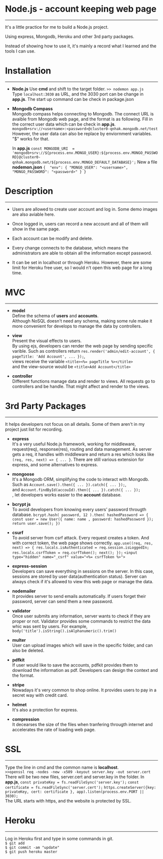 # Node.js - account keeping web page #

----------

It's a little practice for me to build a Node.js project.

Using express, Mongodb, Heroku and other 3rd party packages.

Instead of showing how to use it, it's mainly a record what I learned and the tools I can use.

# Installation #

----------

- **Node.js**
  	Use **cmd** and shift to the target folder.
	`>> nodemon app.js`  
	Type `localhost:3030` as URL, and the 3030 port can be change in **app.js**. The start up command can be check in package.json	

- **Mongodb Compass**  
	Mongodb compass helps connecting to Mongodb. The connect URL is avaible from Mongodb web page, and the format is as following. Fill in the correct user data which can be check in **app.js**.   
	`mongodb+srv://<username>:<password>@cluster0-qnhak.mongodb.net/test` 
	However, the user data can also be replace by enviornment variables. "$" works for that.  
  
	In **app.js**
	`const MONGODB_URI 
	= 'mongodb+srv://${process.env.MONGO_USER}:${process.env.MONGO_PASSWORD}@cluster0-qnhak.mongodb.net/${process.env.MONGO_DEFAULT_DATABASE}';`
	New a file **nodemon.json**
	`{  "env": { "MONGO_USER": "<username>", "MONGO_PASSWORD": "<password>" } }`

# Description #

----------

- Users are allowed to create user account and log in. Some demo images are also aviable here.
  
- Once logged in, users can record a new account and all of them will show in the same page.  

- Each account can be modify and delete.
  
- Every change connects to the database, which means the administrators are able to obtain all the imformation except password. 

- It can be set in localhost or through Heroku. However, there are some limit for Heroku free user, so I would n't open this web page for a long time.

# MVC 

----------

- **model**  
	Define the schema of **users** and **accounts**.   
	Although NoSQL doesn't need any schema, making some rule make it more convenient for develops to manage the data by controllers.  
 
- **view**  
	Present the visual effects to users.  
	By using ejs, developers can render the web page by sending specific varible.
	Such as controllers return `res.render('admin/edit-account', { pageTitle: 'Add Account', ... });`,  
	views receive the variable `<title><%= pageTitle %></title>`  
	and the view-source would be `<title>Add Account</title>` 

- **controller**  
	Different functions manage data and render to views.
	All requests go to controllers and be handle. That might affect and render to the views.

# 3rd Party Packages

----------

It helps developers not focus on all details. Some of them aren't in my project just list for recording.

- **express**  
	It's a very useful Node.js framework, working for middleware, request(req), response(res), routing and data management. As server gets a req, it handles with middleware and return a res which looks like `(req, res, next) => { ... }`. There are still various extension for express, and some alternatives to express. 

- **mongoose**  
	It's a Mongodb ORM, simplifying the code to interact with Mongodb.
	Such as `Account.save().then({ ... }).catch({ ... });`,  
	and `Account.findById(accouId).then({ ... }).catch({ ... });`  
	, let developers works easier to the **account** database. 

- **bcrypt js**  
	To avoid developers from knowing every users' password througth database.
    `bcrypt.hash( password, 12 ).then( hashedPassword => { const user = new User({ name: name , password: hashedPassword }); return user.save(); })`

- **csurf**  
	To avoid server from csrf attack. Every request creates a token. And with correct token, the web page shows correctly.
	`app.use((req, res, next) => { res.locals.isAuthenticated = req.session.isLoggedIn; res.locals.csrfToken = req.csrfToken(); next(); });`
	`<input type="hidden" name="_csrf" value="<%= csrfToken %>">`	

- **express-session**  
	Developers can save everything in sessions on the server. In this case, sessions are stored by user data(authentication status). Server can always check if it's allowed to view this web page or manage the data.

- **nodemailer**  
	It provides server to send emails automatically. If users forget their password, server can send them a new password.

- **validator**  
	Once user submits any information, server wants to check if they are proper or not. Validator provides some commands to restrict the data whic was sent by users.
	For example, `body('title').isString().isAlphanumeric().trim()`  
	
- **multer**  
	User can upload images which will save in the specific folder, and can also be deleted.

- **pdfkit**  
	If user would like to save the accounts, pdfkit provides them to download the information as pdf. Developers can design the context and the format.

- **stripe**  
	Nowadays it's very common to shop online. It provides users to pay in a secret way with credit card.

- **helmet**  
	It's also a protection for express.

- **compression**  
	It decearses the size of the files when tranfering througth internet and accelerates the rate of loading web page.

# SSL

----------
Type the line in cmd and the common name is **localhost**.  
`>>openssl req -nodes -new -x509 -keyout server.key -out server.cert`  
There will be two new files, server.cert and server.key in the folder. 
In **app.js**, `const privateKey = fs.readFileSync('server.key');`
`const certificate = fs.readFileSync('server.cert');`
`https.createServer({key: privateKey, cert: certificate }, app).listen(process.env.PORT || 3030);`  
The URL starts with https, and the website is protected by SSL.

# Heroku  

----------
Log in Heroku first and type in some commands in git.  
`$ git add`    
`$ git commit -am "update"`  
`$ git push heroku master`

	

	 
	






 

